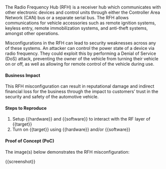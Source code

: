 The Radio Frequency Hub (RFH) is a receiver hub which communicates with other electronic devices and control units through either the Controller Area Network (CAN) bus or a separate serial bus. The RFH allows communications for vehicle accessories such as remote ignition systems, keyless entry, remote immobilization systems, and anti-theft systems, amongst other operations.

Misconfigurations in the RFH can lead to security weaknesses across any of these systems. An attacker can control the power state of a device via radio frequency. They could exploit this by performing a Denial of Service (DoS) attack, preventing the owner of the vehicle from turning their vehicle on or off, as well as allowing for remote control of the vehicle during use.

#### Business Impact

This RFH misconfiguration can result in reputational damage and indirect financial loss for the business through the impact to customers’ trust in the security and safety of the automotive vehicle.

#### Steps to Reproduce

1. Setup {{hardware}} and {{software}} to interact with the RF layer of {{target}}
1. Turn on {{target}} using {{hardware}} and/or {{software}}

#### Proof of Concept (PoC)

The image(s) below demonstrates the RFH misconfiguration:

{{screenshot}}
